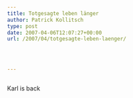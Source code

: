 ```yaml
---
title: Totgesagte leben länger
author: Patrick Kollitsch
type: post
date: 2007-04-06T12:07:27+00:00
url: /2007/04/totgesagte-leben-laenger/




---
```

<div class="flickr">
  <a href="http://www.flickr.com/photos/schreibblogade/448491588/"><img src="//farm1.static.flickr.com/214/448491588_2531399e5b.jpg" class="flickr-photo" alt="" /></a></p> 
  
  <p>
    <txp:permlink id="1169">Karl</txp:permlink> is back
  </p>
</div>